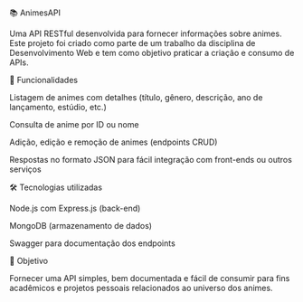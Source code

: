 📚 AnimesAPI

Uma API RESTful desenvolvida para fornecer informações sobre animes. Este projeto foi criado como parte de um trabalho da disciplina de Desenvolvimento Web e tem como objetivo praticar a criação e consumo de APIs.

🚀 Funcionalidades

Listagem de animes com detalhes (título, gênero, descrição, ano de lançamento, estúdio, etc.)

Consulta de anime por ID ou nome

Adição, edição e remoção de animes (endpoints CRUD)

Respostas no formato JSON para fácil integração com front-ends ou outros serviços

🛠️ Tecnologias utilizadas

Node.js com Express.js (back-end)

MongoDB (armazenamento de dados)

Swagger para documentação dos endpoints

🎯 Objetivo

Fornecer uma API simples, bem documentada e fácil de consumir para fins acadêmicos e projetos pessoais relacionados ao universo dos animes.
